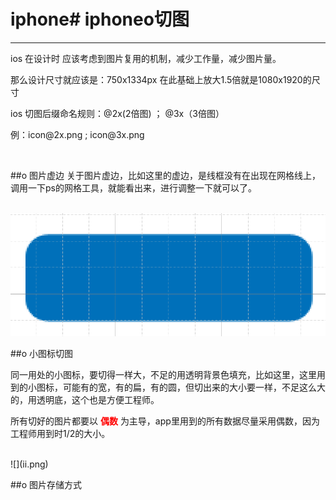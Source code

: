# iphone# iphoneo切图

---

<p>ios 在设计时 应该考虑到图片复用的机制，减少工作量，减少图片量。</p>

<p>那么设计尺寸就应该是：750x1334px  在此基础上放大1.5倍就是1080x1920的尺寸  </p>

<p>ios 切图后缀命名规则：@2x(2倍图) ； @3x（3倍图）</p>

<p>例：icon@2x.png   ; icon@3x.png</p>


<br />


##o 图片虚边
关于图片虚边，比如这里的虚边，是线框没有在出现在网格线上，调用一下ps的网格工具，就能看出来，进行调整一下就可以了。

<br />

<img src="yy.png">


<br />

##o 小图标切图

同一用处的小图标，要切得一样大，不足的用透明背景色填充，比如这里，这里用到的小图标，可能有的宽，有的扁，有的圆，但切出来的大小要一样，不足这么大的，用透明底，这个也是方便工程师。
<p>所有切好的图片都要以 <b style="color:#ff0000;">偶数</b> 为主导，app里用到的所有数据尽量采用偶数，因为工程师用到时1/2的大小。</p>

<br />
![](ii.png)


<br />

##o 图片存储方式